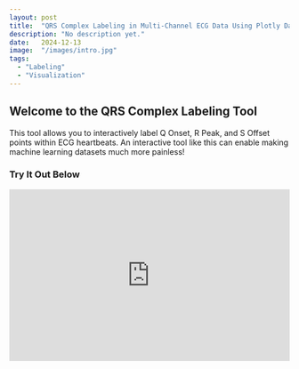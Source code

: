 ```yaml
---
layout: post
title:  "QRS Complex Labeling in Multi-Channel ECG Data Using Plotly Dash"
description: "No description yet."
date:   2024-12-13 
image:  "/images/intro.jpg"
tags:
  - "Labeling"
  - "Visualization"
---
```


## Welcome to the QRS Complex Labeling Tool

This tool allows you to interactively label Q Onset, R Peak, and S Offset points within ECG heartbeats. An interactive tool like this can enable making machine learning datasets much more painless!

### Try It Out Below

<style>
    .responsive-iframe {
        position: relative;
        padding-bottom: 56.25%; /* 16:9 aspect ratio */
        padding-top: 25px;
        height: 0;
    }

    .responsive-iframe iframe {
        position: absolute;
        top: 0;
        left: 0;
        width: 100%;
        height: 100%;
    }
</style>

<div class="responsive-iframe">
    <iframe src="https://dashboard.heroku.com/apps/dash-app-beats" frameborder="0" allowfullscreen></iframe>
</div>
